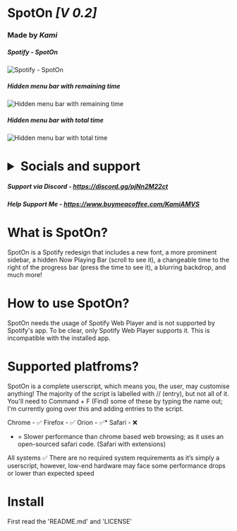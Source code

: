 # **SpotOn *[V 0.2]***
### Made by ***Kami***
##### Spotify - SpotOn
![Spotify - SpotOn](https://user-images.githubusercontent.com/103985728/195014667-f55ea9f3-7fc2-4097-a835-9cbccbe42992.jpeg)
##### Hidden menu bar with remaining time
![Hidden menu bar with remaining time](https://user-images.githubusercontent.com/103985728/195015082-d31a1ecf-1df0-4a8f-8051-c78f0bfef0a9.png)
##### Hidden menu bar with total time
![Hidden menu bar with total time](https://user-images.githubusercontent.com/103985728/195015092-5f12509b-b312-4884-b179-35a3c4f7d064.png)


# <details><summary>Socials and support</summary>
<p>


##### Support via Discord - https://discord.gg/pjNn2M22ct


##### Help Support Me -  https://www.buymeacoffee.com/KamiAMVS
</p>
</details>



# What is SpotOn?


SpotOn is a Spotify redesign that includes a new font, a more prominent sidebar, a hidden Now Playing Bar (scroll to see it), a changeable time to the right of the progress bar (press the time to see it), a blurring backdrop, and much more!


# How to use SpotOn?


SpotOn needs the usage of Spotify Web Player and is not supported by Spotify's app. To be clear, only Spotify Web Player supports it. This is incompatible with the installed app.


# Supported platfroms?


SpotOn is a complete userscript, which means you, the user, may customise anything! The majority of the script is labelled with // (entry), but not all of it. You'll need to Command + F (Find) some of these by typing the name out; I'm currently going over this and adding entries to the script.


Chrome -  ✅
Firefox -  ✅
Orion -  ✅*
Safari - ❌

* = Slower performance than chrome based web browsing; as it uses an open-sourced safari code. (Safari with extensions)

All systems ✅ There are no required system requirements as it’s simply a userscript, however, low-end hardware may face some performance drops or lower than expected speed

# Install 
First read the 'README.md' and 'LICENSE' 

